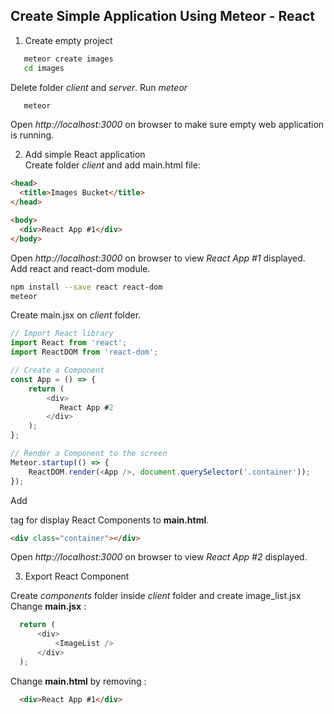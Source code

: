 ## Create Simple Application Using Meteor - React

1. Create empty project
```bash
   meteor create images
   cd images
```

  Delete folder _client_ and _server_. Run _meteor_

```bash
   meteor
```

  Open _http://localhost:3000_ on browser to make sure empty web application is running.

2. Add simple React application  
  Create folder _client_ and add main.html file:

  ```html
  <head>
    <title>Images Bucket</title>
  </head>

  <body>
    <div>React App #1</div>
  </body>
  ```

 Open _http://localhost:3000_ on browser to view _React App #1_ displayed.  
 Add react and react-dom module.

 ```bash
 npm install --save react react-dom
 meteor
 ``` 

 Create main.jsx on _client_ folder.

 ```js
 // Import React library
import React from 'react';
import ReactDOM from 'react-dom';

 // Create a Component
 const App = () => {
     return (
         <div>
            React App #2
         </div>
     );
 };

 // Render a Component to the screen
 Meteor.startup(() => {
     ReactDOM.render(<App />, document.querySelector('.container'));
 });
 ```

 Add _<div>_ tag for display React Components to **main.html**.

 ```html
 <div class="container"></div>
 ``` 

   Open _http://localhost:3000_ on browser to view _React App #2_ displayed.

3. Export React Component  

  Create _components_ folder inside _client_ folder and create image_list.jsx  
  Change **main.jsx** :

  ```javascript
    return (
        <div>
            <ImageList />
        </div>
    );
  ```

  Change **main.html** by removing :

```html
  <div>React App #1</div>
```
